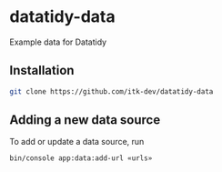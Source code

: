 # datatidy-data

Example data for Datatidy

## Installation

```sh
git clone https://github.com/itk-dev/datatidy-data
```

## Adding a new data source

To add or update a data source, run

```sh
bin/console app:data:add-url «urls»
```
